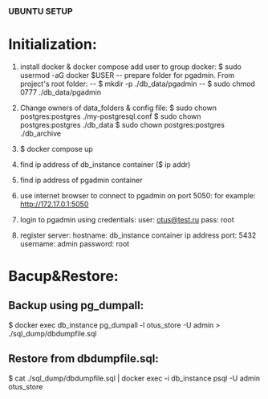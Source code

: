 ### UBUNTU SETUP
# Initialization:
1. install docker & docker compose
   add user to group docker:
   $ sudo usermod -aG docker $USER
--   prepare folder for pgadmin. From project's root folder:
--  $ mkdir -p ./db_data/pgadmin
--  $ sudo chmod 0777 ./db_data/pgadmin

2. Change owners of data_folders & config file:
   $ sudo chown postgres:postgres ./my-postgresql.conf
   $ sudo chown postgres:postgres ./db_data
   $ sudo chown postgres:postgres ./db_archive
   
3. $ docker compose up

3. find ip address of db_instance container ($ ip addr) 
4. find ip address of pgadmin container
5. use internet browser to connect to pgadmin on port 5050:
   for example: 
   http://172.17.0.1:5050
6. login to pgadmin using credentials:
	user: otus@test.ru
	pass: root
7. register server:	
	hostname: db_instance container ip address
	port: 5432
	username: admin
	password: root


# Bacup&Restore:

## Backup using pg_dumpall:
$ docker exec db_instance pg_dumpall -l otus_store -U admin > ./sql_dump/dbdumpfile.sql

## Restore from dbdumpfile.sql:
$ cat ./sql_dump/dbdumpfile.sql | docker exec -i db_instance psql -U admin otus_store
